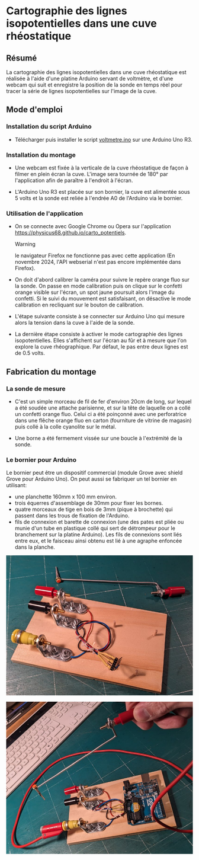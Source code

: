 # Cartographie des lignes isopotentielles dans une cuve rhéostatique

## Résumé

La cartographie des lignes isopotentielles dans une cuve rhéostatique est réalisée à l'aide d'une platine Arduino servant de voltmètre, et d'une webcam qui suit et enregistre la position de la sonde en temps réel pour tracer la série de lignes isopotentielles sur l'image de la cuve. 

## Mode d'emploi

### Installation du script Arduino 

- Télécharger puis installer le script [voltmetre.ino](https://github.com/physicus68/carto_potentiels/blob/main/arduino/voltmetre/voltmetre.ino) sur une Arduino Uno R3.

### Installation du montage
- Une webcam est fixée à la verticale de la cuve rhéostatique de façon à filmer en plein écran la cuve. L'image sera tournée de 180° par l'application afin de paraître à l'endroit à l'écran.

- L'Arduino Uno R3 est placée sur son bornier, la cuve est alimentée sous 5 volts et la sonde est reliée à l'endrée A0 de l'Arduino via le bornier.
  
### Utilisation de l'application
- On se connecte avec Google Chrome ou Opera sur l'application https://physicus68.github.io/carto_potentiels.

  >[!WARNING]
  >le navigateur Firefox ne fonctionne pas avec cette application (En novembre 2024, l'API webserial n'est pas encore implémentée dans Firefox).

- On doit d'abord calibrer la caméra pour suivre le repère orange fluo sur la sonde. On passe en mode calibration puis on clique sur le confetti orange visible sur l'écran, un spot jaune poursuit alors l'image du confetti. Si le suivi du mouvement est satisfaisant, on désactive le mode calibration en recliquant sur le bouton de calibration.

- L'étape suivante consiste à se connecter sur Arduino Uno qui mesure alors la tension dans la cuve à l'aide de la sonde.

- La dernière étape consiste à activer le mode cartographie des lignes isopotentielles. Elles s'affichent sur l'écran au fûr et à mesure que l'on explore la cuve rhéographique. Par défaut, le pas entre deux lignes est de 0.5 volts.

## Fabrication du montage

### La sonde de mesure

- C'est un simple morceau de fil de fer d'environ 20cm de long, sur lequel a été soudée une attache parisienne, et sur la tête de laquelle on a collé un confetti orange fluo. Celui ci a été poinçonné avec une perforatrice dans une flêche orange fluo en carton (fourniture de vitrine de magasin) puis collé à la colle cyanolite sur le métal.

- Une borne a été fermement vissée sur une boucle à l'extrémité de la sonde.

### Le bornier pour Arduino

Le bornier peut être un dispositif commercial (module Grove avec shield Grove pour Arduino Uno). On peut aussi se fabriquer un tel bornier en utilisant:
- une planchette 160mm x 100 mm environ.
- trois équerres d'assemblage de 30mm pour fixer les bornes.
- quatre morceaux de tige en bois de 3mm (pique à brochette) qui passent dans les trous de fixation de l'Arduino.
- fils de connexion et barette de connexion (une des pates est pliée ou munie d'un tube en plastique collé qui sert de détrompeur pour le branchement sur la platine Arduino). Les fils de connexions sont liés entre eux, et le faisceau ainsi obtenu est lié à une agraphe enfoncée dans la planche.
  
![Platine et sonde seules](photos/platine_seule.jpg)

![Platine et sonde avec une Arduino montée](photos/platine_avec_arduino.jpg)

 


